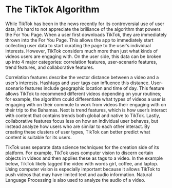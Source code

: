# The TikTok Algorithm
While TikTok has been in the news recently for its controversial use of user data, it’s hard to not appreciate the brilliance of the algorithm that powers the For You Page.  When a user first downloads TikTok, they are immediately thrown into the For You Page. This allows the app to immediately start collecting user data to start curating the page to the user’s individual interests. However, TikTok considers much more than just what kinds of videos users are engaging with. On the user side, this data can be broken up into 4 major categories: correlation features, user-scenario features, trend features, and collaborative features. 

Correlation features describe the vector distance between a video and a user’s interests. Hashtags and user tags can influence this distance. User-scenario features include geographic location and time of day. This feature allows TikTok to recommend different videos depending on your routines; for example, the algorithm could differentiate what types of videos a user is engaging with on their commute to work from videos their engaging with on their trip to the Bahamas. Next is trend features, which is how user’s interact with content that contains trends both global and native to TikTok. Lastly, collaborative features focus less on how an individual user behaves, but instead analyze how users who are similar to each other interact. By creating these clusters of user types, TikTok can better predict what content is suitable for its users. 

TikTok uses separate data science techniques for the creation side of its platform. For example, TikTok uses computer vision to discern certain objects in videos and then applies these as tags to a video. In the example below, TikTok likely tagged the video with words girl, coffee, and laptop. Using computer vision is especially important because it allows TikTok to push videos that may have limited text and audio information. Natural Language Processing is also used to analyze the audio of a video.
